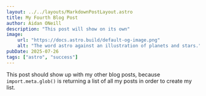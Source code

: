 ```yaml
---
layout: ../../layouts/MarkdownPostLayout.astro
title: My Fourth Blog Post
author: Aidan ONeill
description: "This post will show on its own"
image: 
    url: "https://docs.astro.build/default-og-image.png"
    alt: "The word astro against an illustration of planets and stars."
pubDate: 2025-07-26
tags: ["astro", "success"]
---
```

This post should show up with my other blog posts, because `import.meta.glob()` is returning a list of all my posts in order to create my list.